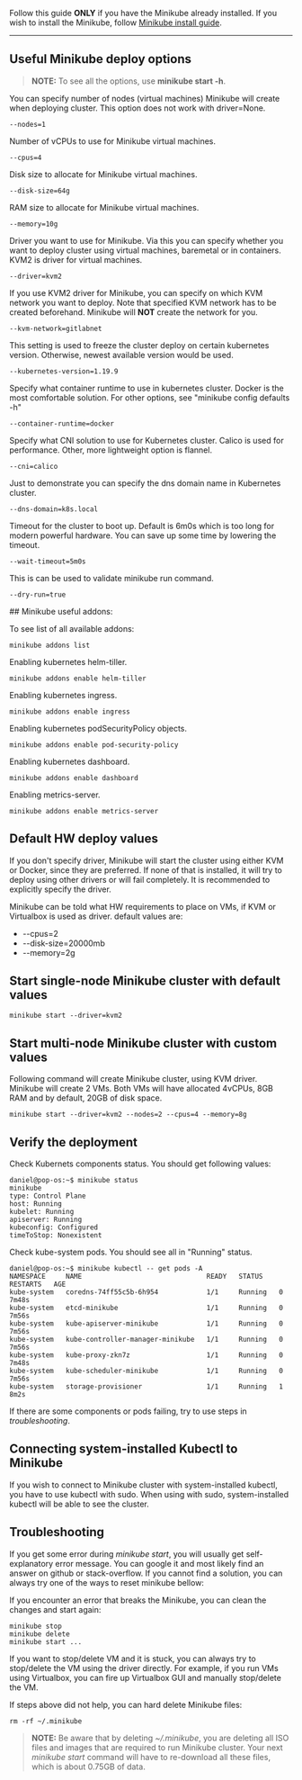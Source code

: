 Follow this guide **ONLY** if you have the Minikube already installed. If you wish
to install the Minikube, follow [Minikube install guide](Install-Guides/minikube.md).  

---
## Useful Minikube deploy options
> **NOTE:** To see all the options, use **minikube start -h**.

You can specify number of nodes (virtual machines) Minikube will create when deploying cluster. This option does not work with driver=None.
```
--nodes=1
```

Number of vCPUs to use for Minikube virtual machines.
```
--cpus=4
```

Disk size to allocate for Minikube virtual machines.
```
--disk-size=64g
```

RAM size to allocate for Minikube virtual machines.
```
--memory=10g
```

Driver you want to use for Minikube. Via this you can specify whether you want to deploy cluster using
virtual machines, baremetal or in containers. KVM2 is driver for virtual machines.
```
--driver=kvm2
```

If you use KVM2 driver for Minikube, you can specify on which KVM network you want to deploy. Note that
specified KVM network has to be created beforehand. Minikube will **NOT** create the network for you.
```
--kvm-network=gitlabnet
```

This setting is used to freeze the cluster deploy on certain kubernetes version. Otherwise, newest available version would be used.
```
--kubernetes-version=1.19.9
```

Specify what container runtime to use in kubernetes cluster. Docker is the most comfortable solution. For other options, see "minikube config defaults -h"
```
--container-runtime=docker
```

Specify what CNI solution to use for Kubernetes cluster. Calico is used for performance. Other, more lightweight option is flannel.
```
--cni=calico
```

Just to demonstrate you can specify the dns domain name in Kubernetes cluster.
```
--dns-domain=k8s.local
```

Timeout for the cluster to boot up. Default is 6m0s which is too long for modern powerful hardware. You can save up some time by lowering the timeout.
```
--wait-timeout=5m0s
```

This is can be used to validate minikube run command.
```
--dry-run=true
```

## Minikube useful addons:

To see list of all available addons:
```
minikube addons list
```

Enabling kubernetes helm-tiller.
```
minikube addons enable helm-tiller
```

Enabling kubernetes ingress.
```
minikube addons enable ingress
```

Enabling kubernetes podSecurityPolicy objects.
```
minikube addons enable pod-security-policy
```

Enabling kubernetes dashboard.
```
minikube addons enable dashboard
```

Enabling metrics-server.
```
minikube addons enable metrics-server
```
## Default HW deploy values
If you don't specify driver, Minikube will start the cluster using either KVM or Docker, since they are preferred. If none of that is installed, it will try to deploy using other drivers or will fail completely. It is recommended to explicitly specify the driver.  

Minikube can be told what HW requirements to place on VMs, if KVM or Virtualbox is used as driver. default values are:  
* --cpus=2
* --disk-size=20000mb
* --memory=2g  

## Start single-node Minikube cluster with default values
```
minikube start --driver=kvm2
```

## Start multi-node Minikube cluster with custom values
Following command will create Minikube cluster, using KVM driver. Minikube will create 2 VMs. Both VMs will have allocated 4vCPUs, 8GB RAM and by default, 20GB of disk space.
```
minikube start --driver=kvm2 --nodes=2 --cpus=4 --memory=8g
```

## Verify the deployment
Check Kubernets components status. You should get following values:
```
daniel@pop-os:~$ minikube status
minikube
type: Control Plane
host: Running
kubelet: Running
apiserver: Running
kubeconfig: Configured
timeToStop: Nonexistent
```

Check kube-system pods. You should see all in "Running" status.
```
daniel@pop-os:~$ minikube kubectl -- get pods -A
NAMESPACE     NAME                               READY   STATUS    RESTARTS   AGE
kube-system   coredns-74ff55c5b-6h954            1/1     Running   0          7m48s
kube-system   etcd-minikube                      1/1     Running   0          7m56s
kube-system   kube-apiserver-minikube            1/1     Running   0          7m56s
kube-system   kube-controller-manager-minikube   1/1     Running   0          7m56s
kube-system   kube-proxy-zkn7z                   1/1     Running   0          7m48s
kube-system   kube-scheduler-minikube            1/1     Running   0          7m56s
kube-system   storage-provisioner                1/1     Running   1          8m2s
```

If there are some components or pods failing, try to use steps in *troubleshooting*.  

## Connecting system-installed Kubectl to Minikube
If you wish to connect to Minikube cluster with system-installed kubectl, you have to use kubectl with sudo. When using with sudo, system-installed kubectl will be able to see the cluster.

## Troubleshooting
If you get some error during *minikube start*, you will usually get self-explanatory error message. You can google it and most likely find an answer on github or stack-overflow. If you cannot find a solution, you can always try one of the ways to reset minikube bellow:

If you encounter an error that breaks the Minikube, you can clean the changes and start again:
```
minikube stop
minikube delete
minikube start ...
```

If you want to stop/delete VM and it is stuck, you can always try to stop/delete the VM using the driver directly. For example, if you run VMs using Virtualbox, you can fire up Virtualbox GUI and manually stop/delete the VM.

If steps above did not help, you can hard delete Minikube files:
```
rm -rf ~/.minikube
```

> **NOTE:** Be aware that by deleting *~/.minikube*, you are deleting all ISO files and images that are required to run Minikube cluster. Your next *minikube start* command will have to re-download all these files, which is about 0.75GB of data.
